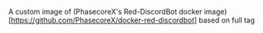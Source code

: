 A custom image of (PhasecoreX's Red-DiscordBot docker image)[https://github.com/PhasecoreX/docker-red-discordbot] based on full tag